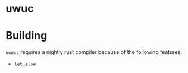 # uwuc

# Building

`uwucc` requires a nightly rust compiler because of the following features:
* `let_else`